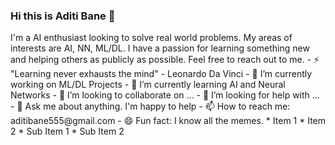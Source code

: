 ### Hi this is Aditi Bane 👋

<!--
**aditibane/aditibane** is a ✨ _special_ ✨ repository because its `README.md` (this file) appears on your GitHub profile. --!>

I'm a AI enthusiast looking to solve real world problems. My areas of interests are AI, NN, ML/DL.
I have a passion for learning something new and helping others as publicly as possible. Feel free to reach out to me.

- ⚡ "Learning never exhausts the mind" - Leonardo Da Vinci
- 🔭 I’m currently working on ML/DL Projects
- 🌱 I’m currently learning AI and Neural Networks
- 👯 I’m looking to collaborate on ...
- 🤔 I’m looking for help with ...
- 💬 Ask me about anything. I'm happy to help
- 📫 How to reach me: aditibane555@gmail.com
- 😄 Fun fact: I know all the memes.
* Item 1
* Item 2
  * Sub Item 1
  * Sub Item 2
